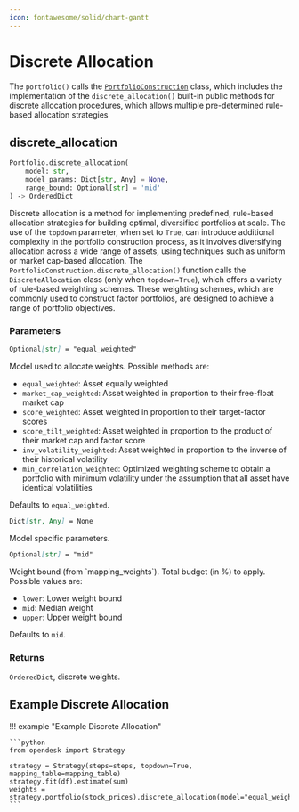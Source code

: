 ```yaml
---
icon: fontawesome/solid/chart-gantt
---
```


# Discrete Allocation

The `portfolio()` calls the [`PortfolioConstruction`](../../portfolio/index.md) class, which includes the implementation of the `discrete_allocation()` built-in public methods for discrete allocation procedures, which allows multiple pre-determined rule-based allocation strategies

## discrete_allocation

```python
Portfolio.discrete_allocation(
    model: str,
    model_params: Dict[str, Any] = None,
    range_bound: Optional[str] = 'mid'
) ‑> OrderedDict
```

Discrete allocation is a method for implementing predefined, rule-based allocation strategies for building optimal, diversified portfolios at scale. The use of the `topdown` parameter, when set to `True`, can introduce additional complexity in the portfolio construction process, as it involves diversifying allocation across a wide range of assets, using techniques such as uniform or market cap-based allocation. The `PortfolioConstruction.discrete_allocation()` function calls the `DiscreteAllocation` class (only when `topdown=True`), which offers a variety of rule-based weighting schemes. These weighting schemes, which are commonly used to construct factor portfolios, are designed to achieve a range of portfolio objectives.

### Parameters

``` markdown title="model"
Optional[str] = "equal_weighted"
```
<div class="result" markdown>
Model used to allocate weights. Possible methods are:

* `equal_weighted`: Asset equally weighted
* `market_cap_weighted`: Asset weighted in proportion to their free-float market cap
* `score_weighted`: Asset weighted in proportion to their target-factor scores
* `score_tilt_weighted`: Asset weighted in proportion to the product of their market cap and factor score
* `inv_volatility_weighted`: Asset weighted in proportion to the inverse of their historical volatility
* `min_correlation_weighted`: Optimized weighting scheme to obtain a portfolio with minimum volatility under the assumption that all asset have identical volatilities

Defaults to `equal_weighted`.
</div>

``` markdown title="model_params"
Dict[str, Any] = None
```
<div class="result" markdown>
Model specific parameters.
</div>

``` markdown title="range_bound"
Optional[str] = "mid"
```
<div class="result" markdown>
Weight bound (from `mapping_weights`). Total budget (in %) to apply. Possible values are:

* `lower`: Lower weight bound
* `mid`: Median weight
* `upper`: Upper weight bound

Defaults to `mid`.
</div>

### Returns

`OrderedDict`, discrete weights.

## Example Discrete Allocation
!!! example "Example Discrete Allocation"

    ```python
    from opendesk import Strategy

    strategy = Strategy(steps=steps, topdown=True, mapping_table=mapping_table)
    strategy.fit(df).estimate(sum)
    weights = strategy.portfolio(stock_prices).discrete_allocation(model="equal_weighted")
    ```


